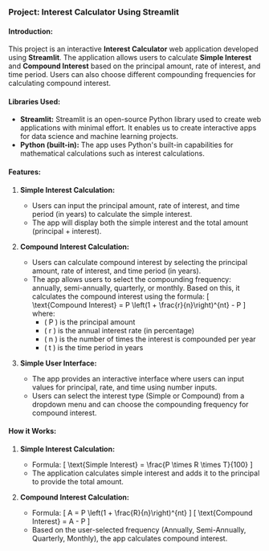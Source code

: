 ### Project: Interest Calculator Using Streamlit

#### **Introduction:**
This project is an interactive **Interest Calculator** web application developed using **Streamlit**. The application allows users to calculate **Simple Interest** and **Compound Interest** based on the principal amount, rate of interest, and time period. Users can also choose different compounding frequencies for calculating compound interest.

#### **Libraries Used:**
- **Streamlit:** Streamlit is an open-source Python library used to create web applications with minimal effort. It enables us to create interactive apps for data science and machine learning projects.
- **Python (built-in):** The app uses Python's built-in capabilities for mathematical calculations such as interest calculations.

#### **Features:**
1. **Simple Interest Calculation:**
   - Users can input the principal amount, rate of interest, and time period (in years) to calculate the simple interest.
   - The app will display both the simple interest and the total amount (principal + interest).

2. **Compound Interest Calculation:**
   - Users can calculate compound interest by selecting the principal amount, rate of interest, and time period (in years).
   - The app allows users to select the compounding frequency: annually, semi-annually, quarterly, or monthly. Based on this, it calculates the compound interest using the formula:
     \[
     \text{Compound Interest} = P \left(1 + \frac{r}{n}\right)^{nt} - P
     \]
     where:
     - \( P \) is the principal amount
     - \( r \) is the annual interest rate (in percentage)
     - \( n \) is the number of times the interest is compounded per year
     - \( t \) is the time period in years

3. **Simple User Interface:**
   - The app provides an interactive interface where users can input values for principal, rate, and time using number inputs.
   - Users can select the interest type (Simple or Compound) from a dropdown menu and can choose the compounding frequency for compound interest.

#### **How it Works:**
1. **Simple Interest Calculation:**
   - Formula: 
     \[
     \text{Simple Interest} = \frac{P \times R \times T}{100}
     \]
   - The application calculates simple interest and adds it to the principal to provide the total amount.

2. **Compound Interest Calculation:**
   - Formula: 
     \[
     A = P \left(1 + \frac{R}{n}\right)^{nt}
     \]
     \[
     \text{Compound Interest} = A - P
     \]
   - Based on the user-selected frequency (Annually, Semi-Annually, Quarterly, Monthly), the app calculates compound interest.
